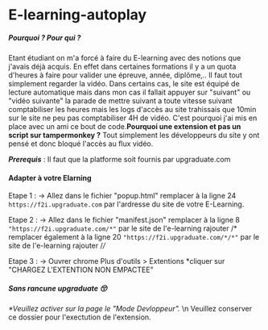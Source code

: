 # E-learning-autoplay

##### Pourquoi ? Pour qui ?
Etant étudiant on m'a forcé à faire du E-learning avec des notions que j'avais déjà acquis. En effet dans certaines formations il y a un quota d'heures à faire pour valider une épreuve, année, diplôme,.. Il faut tout simplement regarder la vidéo. Dans certains cas, le site est équipé de lecture automatique mais dans mon cas il fallait appuyer sur "suivant" ou "vidéo suivante" la parade de mettre suivant a toute vitesse suivant comptabiliser les heures mais les logs d'accès au site trahissais que 10min sur le site ne peu pas comptabiliser 4H de vidéo. C'est pourquoi j'ai mis en place avec un ami ce bout de code.**Pourquoi une extension et pas un script sur tampermonkey ?**
Tout simplement les développeurs du site y ont pensé et donc bloqué l'accès au flux vidéo.

_**Prerequis**_ : Il faut que la platforme soit fournis par upgraduate.com

#### Adapter à votre Elarning

Etape 1 : 
-> Allez dans le fichier "popup.html"
	remplacer à la ligne 24
		`https://f2i.upgraduate.com` par l'ardresse du site de votre E-Learning.

Etape 2 : 
-> Allez dans le fichier "manifest.json"
	remplacer à la ligne 8 
		 `"https://f2i.upgraduate.com/*"` par le site de l'e-learning rajouter /* 
	remplacer également à la ligne 20
		`"https://f2i.upgraduate.com/*/*"` par le site de l'e-learning rajouter /*/*

Etape 3 :
-> Ouvrer chrome
	Plus d'outils > Extentions
	*cliquer sur "CHARGEZ L'EXTENTION NON EMPACTEE" 
	

##### Sans rancune upgraduate :kissing_closed_eyes:
_*Veuillez activer sur la page le "Mode Devloppeur"._ \n
Veuillez conserver ce dossier pour l'exectution de l'extension.
  
